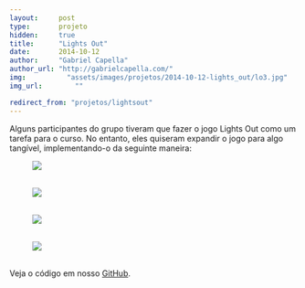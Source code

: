```yaml
---
layout:     post
type:       projeto
hidden:     true
title:      "Lights Out"
date:       2014-10-12
author:     "Gabriel Capella"
author_url: "http://gabrielcapella.com/"
img: 	      "assets/images/projetos/2014-10-12-lights_out/lo3.jpg"
img_url: 		""

redirect_from: "projetos/lightsout"
---
```


Alguns participantes do grupo tiveram que fazer o jogo Lights Out como um tarefa para o curso. No entanto, eles quiseram expandir o jogo para algo tangível, implementando-o da seguinte maneira:

<div class="img-container">
	<figure>
		<img class="large" src="{{ site.baseurl }}/assets/images/projetos/2014-10-12-lights_out/lo1.jpg">
		<figcaption>&nbsp;</figcaption>
	</figure>
	<figure>
		<img class="large" src="{{ site.baseurl }}/assets/images/projetos/2014-10-12-lights_out/lo2.jpg">
		<figcaption>&nbsp;</figcaption>
	</figure>
	<figure>
		<img class="large" src="{{ site.baseurl }}/assets/images/projetos/2014-10-12-lights_out/lo3.jpg">
		<figcaption>&nbsp;</figcaption>
	</figure>
	<figure>
		<img class="large" src="{{ site.baseurl }}/assets/images/projetos/2014-10-12-lights_out/lo4.jpg">
		<figcaption>&nbsp;</figcaption>
	</figure>
</div>

Veja o código em nosso [GitHub](https://github.com/HardwareLivreUSP/LightsOut/).
